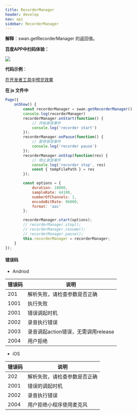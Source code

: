 ```yaml
---
title: RecorderManager
header: develop
nav: api
sidebar: RecorderManager
---
```





**解释**：swan.getRecorderManager 的返回值。

**百度APP中扫码体验：**

<img src="https://b.bdstatic.com/miniapp/assets/images/doc_demo/fragment_RecorderManager.png"  class="demo-qrcode-image" />


**代码示例**：

<a href="swanide://fragment/70d4f42e90d9ad149e2dc0226bd82d2c1573410962037" title="在开发者工具中预览效果" target="_self">在开发者工具中预览效果</a>

**在 js 文件中**

```javascript
Page({
    onShow() {
        const recorderManager = swan.getRecorderManager()
        console.log(recorderManager)
        recorderManager.onStart(function() {
            // 开始录音事件
            console.log('recorder start')
        });
        recorderManager.onPause(function() {
            // 暂停录音事件
            console.log('recorder pause')
        });
        recorderManager.onStop(function(res) {
            // 停止录音事件
            console.log('recorder stop', res)
            const { tempFilePath } = res
        });

        const options = {
            duration: 10000,
            sampleRate: 44100,
            numberOfChannels: 1,
            encodeBitRate: 96000,
            format: 'aac'
        };

        recorderManager.start(options);
        // recorderManager.stop();
        // recorderManager.resume();
        // recorderManager.pause();
        this.recorderManager = recorderManager;
    }
});
```
#### 错误码

* Andriod

|错误码|说明|
|--|--|
|201|解析失败，请检查参数是否正确|
|1001|执行失败|
|2001|错误调起时机|
|2002|录音执行错误|
|2003|录音调起action错误，无需调用release|
|2004|用户拒绝|

* iOS

|错误码|说明|
|--|--|
|202|解析失败，请检查参数是否正确  |
|2001|错误的调起时机|
|2002|录音执行错误|
|2004|用户拒绝小程序使用麦克风|
